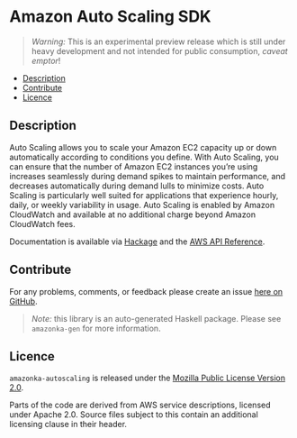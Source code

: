# Amazon Auto Scaling SDK

> _Warning:_ This is an experimental preview release which is still under heavy development and not intended for public consumption, _caveat emptor_!

* [Description](#description)
* [Contribute](#contribute)
* [Licence](#licence)

## Description

Auto Scaling allows you to scale your Amazon EC2 capacity up or down
automatically according to conditions you define. With Auto Scaling, you can
ensure that the number of Amazon EC2 instances you’re using increases
seamlessly during demand spikes to maintain performance, and decreases
automatically during demand lulls to minimize costs. Auto Scaling is
particularly well suited for applications that experience hourly, daily, or
weekly variability in usage. Auto Scaling is enabled by Amazon CloudWatch and
available at no additional charge beyond Amazon CloudWatch fees.

Documentation is available via [Hackage](http://hackage.haskell.org/package/amazonka-autoscaling)
and the [AWS API Reference](http://docs.aws.amazon.com/AutoScaling/latest/APIReference/Welcome.html).


## Contribute

For any problems, comments, or feedback please create an issue [here on GitHub](https://github.com/brendanhay/amazonka/issues).

> _Note:_ this library is an auto-generated Haskell package. Please see `amazonka-gen` for more information.


## Licence

`amazonka-autoscaling` is released under the [Mozilla Public License Version 2.0](http://www.mozilla.org/MPL/).

Parts of the code are derived from AWS service descriptions, licensed under Apache 2.0.
Source files subject to this contain an additional licensing clause in their header.
